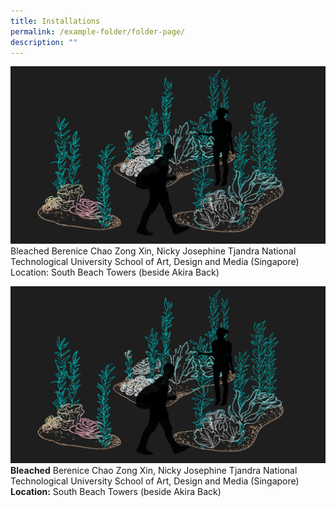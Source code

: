 ```yaml
---
title: Installations
permalink: /example-folder/folder-page/
description: ""
---
```

![Bleached](/images/Installations/Bleached.jpg)
Bleached 
Berenice Chao Zong Xin, Nicky Josephine Tjandra
National Technological University School of Art, Design and Media (Singapore)
Location: South Beach Towers (beside Akira Back)
	
![Bleached](/images/Installations/Bleached.jpg)
**Bleached**
Berenice Chao Zong Xin, Nicky Josephine Tjandra
National Technological University School of Art, Design and Media (Singapore)
**Location:** South Beach Towers (beside Akira Back)